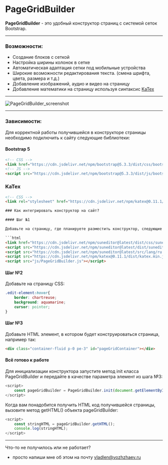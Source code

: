 # PageGridBuilder

**PageGridBuilder** - это удобный конструктор страниц с системой сеток Bootstrap.

---

### Возможности:

- Создание блоков с сеткой
- Настройка ширины колонок в сетке
- Автоматическая адаптация сетки под мобильные устройства
- Широкие возможности редактирования текста. (смена шрифта, цвета, размера и т.д.)
- Добавление изображений, аудио и видео на страницу
- Добавление математики на страницу используя синтаксис [KaTex](https://katex.org/)

---

![PageGridBuilder_screenshot](https://vozhzhaev.ru/img/public/PageGridBuilder_screenshot.jpg?)

---

### Зависимости:

Для корректной работы получившейся в конструкторе страницы необходимо подключить к сайту следующие библиотеки:

#### Bootstrap 5

```html
<!-- CSS -->
<link href="https://cdn.jsdelivr.net/npm/bootstrap@5.3.3/dist/css/bootstrap.min.css" rel="stylesheet" integrity="sha384-QWTKZyjpPEjISv5WaRU9OFeRpok6YctnYmDr5pNlyT2bRjXh0JMhjY6hW+ALEwIH" crossorigin="anonymous">
<!-- JS -->
<script src="https://cdn.jsdelivr.net/npm/bootstrap@5.3.3/dist/js/bootstrap.bundle.min.js" integrity="sha384-YvpcrYf0tY3lHB60NNkmXc5s9fDVZLESaAA55NDzOxhy9GkcIdslK1eN7N6jIeHz" crossorigin="anonymous"></script>
```
### KaTex

```html
<!-- CSS -->
<link rel="stylesheet" href="https://cdn.jsdelivr.net/npm/katex@0.11.1/dist/katex.min.css">

### Как интегрировать конструктор на сайт?

#### Шаг №1

Добавьте на страницу, где планируете разместить конструктор, следующие скрипты:

```html
<link href="https://cdn.jsdelivr.net/npm/suneditor@latest/dist/css/suneditor.min.css" rel="stylesheet">
<script src="https://cdn.jsdelivr.net/npm/suneditor@latest/dist/suneditor.min.js"></script>
<script src="https://cdn.jsdelivr.net/npm/suneditor@latest/src/lang/ru.js"></script>
<script src="https://cdn.jsdelivr.net/npm/katex@0.11.1/dist/katex.min.js"></script>
<script src="js/PageGridBuilder.js"></script>
```
#### Шаг №2

Добавьте на страницу CSS:

```css
.edit-element:hover{
    border: chartreuse;
    background: aquamarine;
    cursor: pointer;
}
```
#### Шаг №3

Добавьте HTML элемент, в котором будет конструироваться страница, например так:

```html
<div class="container-fluid p-0 pe-3" id="pageGridContainer"></div>
```
#### Всё готово к работе

Для инициализации конструктора запустите метод init класса PageGridBuilder и передайте в качестве параметра элемент из шага №3:

```javascript
<script>
    const pageGridBuilder = PageGridBuilder.init(document.getElementById('pageGridContainer'));
</script>
```
Когда вам понадобится получить HTML код получившейся страницы, вызовите метод getHTML() объекта pageGridBuilder:

```javascript
<script>
    const stringHTML = pageGridBuilder.getHTML();
    console.log(stringHTML);
</script>
```
---
Что-то не получилось или не работает?

- просто напиши мне об этом на почту vladlen@vozhzhaev.ru